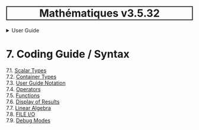 <h1 style='border: 2px solid; text-align: center'>Mathématiques v3.5.32</h1>

<details>

<summary>User Guide</summary>

# [User Guide](../README.md)<br>
1. [About](../about/README.md)<br>
2. [License](../license/README.md)<br>
3. [Release Notes](../release-notes/README.md)<br>
4. [Installation](../installation/README.md)<br>
5. [Makefile / Using Mathématiques](../using-mathematiques/README.md)<br>
6. [Code Examples](../examples/README.md)<br>
7. _Coding Guide / Syntax_ <br>
8. [Benchmarks](../benchmarks/README.md)<br>
9. [Tests](../test/README.md)<br>
10. [New Feature Plans](../feature-schedule/README.md)<br>
11. [Developer Guide](../developer-guide/README.md)<br>


</details>



# 7. Coding Guide / Syntax

7.1. [Scalar Types](scalars/README.md)<br>
7.2. [Container Types](containers/README.md)<br>
7.3. [User Guide Notation](notation/README.md)<br>
7.4. [Operators](operators/README.md)<br>
7.5. [Functions](functions/README.md)<br>
7.6. [Display of Results](display/README.md)<br>
7.7. [Linear Algebra](linear-algebra/README.md)<br>
7.8. [FILE I/O](file-io/README.md)<br>
7.9. [Debug Modes](debug/README.md)<br>
